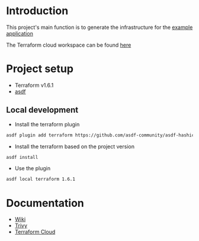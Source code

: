 # Introduction
This project's main function is to generate the infrastructure for the [example application](https://github.com/nvminhtue/tyson_devops_ic_app)

The Terraform cloud workspace can be found [here](https://app.terraform.io/app/nvminhtue/workspaces)

# Project setup
- Terraform v1.6.1
- [asdf](https://github.com/asdf-vm/asdf)

## Local development
- Install the terraform plugin
```bash
asdf plugin add terraform https://github.com/asdf-community/asdf-hashicorp
```
- Install the terraform based on the project version
```bash
asdf install
```

- Use the plugin
```bash
asdf local terraform 1.6.1
```

# Documentation
- [Wiki](https://github.com/nvminhtue/tyson_devops_ic/wiki)
- [Trivy](https://github.com/aquasecurity/trivy)
- [Terraform Cloud](https://app.terraform.io/app/nvminhtue/workspaces)
